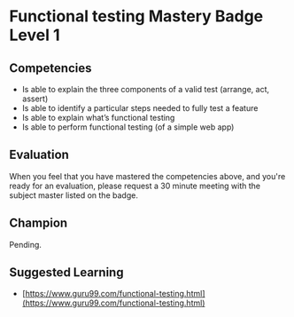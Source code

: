 # Functional testing Mastery Badge Level 1

## Competencies

- Is able to explain the three components of a valid test (arrange, act, assert)
- Is able to identify a particular steps needed to fully test a feature
- Is able to explain what’s functional testing
- Is able to perform functional testing (of a simple web app)

## Evaluation
When you feel that you have mastered the competencies above, and you're ready for an evaluation, please request a 30 minute meeting with the subject master listed on the badge.

## Champion
Pending.

## Suggested Learning

 - [https://www.guru99.com/functional-testing.html](https://www.guru99.com/functional-testing.html)